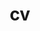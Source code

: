 ---
layout: page
permalink: /cv/
title: cv
description: Última actualización xx/12/2020
nav: true
---